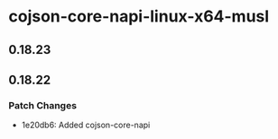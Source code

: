 # cojson-core-napi-linux-x64-musl

## 0.18.23

## 0.18.22

### Patch Changes

- 1e20db6: Added cojson-core-napi
